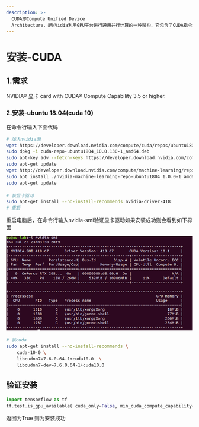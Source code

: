 ```yaml
---
description: >-
  CUDA即Compute Unified Device
  Architecture，是NVidia利用GPU平台进行通用并行计算的一种架构，它包含了CUDA指令集架。随着显卡的发展，GPU在计算上已经超越了一般的的CPU。因此NVidia也推出CUDA，让显卡可以用于并行计算）
---
```


# 安装-CUDA

## 1.需求

NVIDIA® 显卡 card with CUDA® Compute Capability 3.5 or higher.

### 2.安装-ubuntu 18.04\(cuda 10\)

在命令行输入下面代码

```bash
# 加入nvidia源
wget https://developer.download.nvidia.com/compute/cuda/repos/ubuntu1804/x86_64/cuda-repo-ubuntu1804_10.0.130-1_amd64.deb
sudo dpkg -i cuda-repo-ubuntu1804_10.0.130-1_amd64.deb
sudo apt-key adv --fetch-keys https://developer.download.nvidia.com/compute/cuda/repos/ubuntu1804/x86_64/7fa2af80.pub
sudo apt-get update
wget http://developer.download.nvidia.com/compute/machine-learning/repos/ubuntu1804/x86_64/nvidia-machine-learning-repo-ubuntu1804_1.0.0-1_amd64.deb
sudo apt install ./nvidia-machine-learning-repo-ubuntu1804_1.0.0-1_amd64.deb
sudo apt-get update

# 装显卡驱动
sudo apt-get install --no-install-recommends nvidia-driver-418
# 重启

```

重启电脑后，在命令行输入nvidia-smi验证显卡驱动如果安装成功则会看到如下界面

![](../.gitbook/assets/screen-shot-2019-07-25-at-11.04.00-pm.png)

```bash
# 装cuda
sudo apt-get install --no-install-recommends \
    cuda-10-0 \
    libcudnn7=7.6.0.64-1+cuda10.0  \
    libcudnn7-dev=7.6.0.64-1+cuda10.0
```

## 验证安装

```python
import tensorflow as tf 
tf.test.is_gpu_available( cuda_only=False, min_cuda_compute_capability=None )
```

返回为True 则为安装成功


